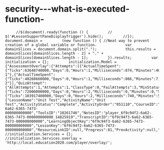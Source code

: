 security---what-is-executed-function-
=====================================

         //$(document).ready(function () {         //    $('#LessonSupportPaneDisplayTrigger').hide();         //});          document.domain =         (new function () { //Neat way to prevent creation of a global variable or function.             var domainSlices = document.domain.split(".");             this.results = domainSlices[domainSlices.length - 2] + "." + domainSlices[domainSlices.length - 1];         }).results;         var initialization = {};         initialization.Model = {"AssessmentOverlay":{"Attempts":[{"ActualTimeSpent":{"Ticks":63648740000,"Days":0,"Hours":1,"Milliseconds":874,"Minutes":46,"Seconds":4,"TotalDays":0.073667523148148145,"TotalHours":1.7680205555555555,"TotalMilliseconds":6364874,"TotalMinutes":106.08123333333333,"TotalSeconds":6364.874},"AssessmentID":0,"AttemptID":150957270,"Continue":0,"EndTime":"\/Date(1400539060000)\/","GradeID":763209954,"IsPrescriptiveTest":false,"IsPretest":false,"PassingThreshold":70,"Score":68,"StartTime":"\/Date(1400537742840)\/","Status":0,"Label":"Attempt 1"},{"ActualTimeSpent":{"Ticks":40268660000,"Days":0,"Hours":1,"Milliseconds":866,"Minutes":7,"Seconds":6,"TotalDays":0.046607245370370372,"TotalHours":1.1185738888888888,"TotalMilliseconds":4026866,"TotalMinutes":67.114433333333338,"TotalSeconds":4026.866},"AssessmentID":0,"AttemptID":151496691,"Continue":0,"EndTime":"\/Date(1400543105543)\/","GradeID":763223899,"IsPrescriptiveTest":false,"IsPretest":false,"PassingThreshold":70,"Score":0,"StartTime":"\/Date(1400539078677)\/","Status":0,"Label":"Attempt 2"}],"QuizAttempt":{"AllAttempts":1,"Attempts":1,"ClassType":0,"FailAttempts":3,"MinStatus":1,"Retakes":3},"TimeLimit":{"Ticks":72000000000,"Days":0,"Hours":2,"Milliseconds":0,"Minutes":0,"Seconds":0,"TotalDays":0.083333333333333329,"TotalHours":2,"TotalMilliseconds":7200000,"TotalMinutes":120,"TotalSeconds":7200},"TimeSpentForAllAttempts":{"Ticks":103917400000,"Days":0,"Hours":2,"Milliseconds":740,"Minutes":53,"Seconds":11,"TotalDays":0.12027476851851851,"TotalHours":2.8865944444444445,"TotalMilliseconds":10391740,"TotalMinutes":173.19566666666668,"TotalSeconds":10391.74},"HasObjectives":false,"HasRetakes":true,"IsAssessmentByPassed":false,"IsAttemptActive":true,"IsAutomaticProgressionOn":false,"IsFreeMovementOn":false,"IsPretest":false,"IsPrescriptiveTest":false,"IsReviewAllowed":false,"IsTeacherReviewRequired":false,"ShowNextActivity":false,"SkipOverlay":false},"Navigation":{"LessonName":"Unit Test","ActivityName":"Unit Test","ActivityStatus":"Complete","ActivityOrder":"051110","CourseID":"9744","AttemptID":null,"GlossaryID":"6f9c94f2-6a62-6365-7473-000000000000","ToolsID":"10261746","NotesID":"player_6f9c94f2-6a62-6365-7473-000000000000_14825919","TranscriptID":"6f9c94f3-6a62-6365-7473-000000000000","LearningObjectKey":"6f9c94f3-6a62-6365-7473-000000000000","LessonKey":"6f9c94f2-6a62-6365-7473-000000000000","ResourceLinkID":null,"Progress":81,"PrevActivity":null,"NextActivity":null,"Warning":null,"ShowOverlay":true,"LookupLink":null,"UserID":"5960155","ContextID":"14825919","CEContextID":"14825919","Role":"Learner","ConsumerKey":"v4","NavigationLocked":false,"EssayType":null},"IsPretestResponse":false,"IsResponse":false,"IsError":false,"ErrorMessage":null,"ShowStartTile":true};         //initialization.Services = {};         //initialization.Services.overlay = 'http://local.education2020.com/player/overlay/';      

